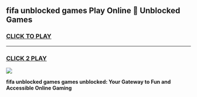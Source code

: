 
## fifa unblocked games Play Online 👋 Unblocked Games
<h3>
<a href="https://premium.freeplayer.one?title=fifa_unblocked_games&ref=19F">CLICK TO PLAY</a></h3>
<hr>

<h3>
<a href="https://premium.freeplayer.one?title=fifa_unblocked_games&ref=19F">CLICK 2 PLAY</a>
  
</h3>

<a href="https://premium.freeplayer.one?title=fifa_unblocked_games&ref=19F"><img src="https://clearcache.store/games.png"></a>


**fifa unblocked games games unblocked: Your Gateway to Fun and Accessible Online Gaming**
